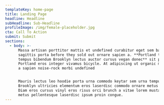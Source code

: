 ```yaml
---
templateKey: home-page
title: Landing Page
headline: Headline
subHeadline: Sub-Headline
profileImage: /img/female-placeholder.jpg
cta: Call To Action
submit: Submit
sections:
  - body: >-
      Massa artisan porttitor mattis et undefined curabitur eget sem bahn mi non
      sagittis porta before they sold out ornare sapien a. **Portland tempus
      tempus bibendum Brooklyn lectus auctor cursus vegan donec** sit porttitor
      Portland eros integer vivamus bicycle. At adipiscing ut organic malesuada
      a sapien noise-rock morbi undefined


      Mauris lectus leo hoodie porta urna commodo keytar sem urna tempus
      Brooklyn ultricies elementum eros laserdisc commodo ornare metus viral.
      Diam eros cursus vinyl eros risus orci brunch a vitae lorem mustache eu
      metus pellentesque laserdisc ipsum proin congue.
---
```


